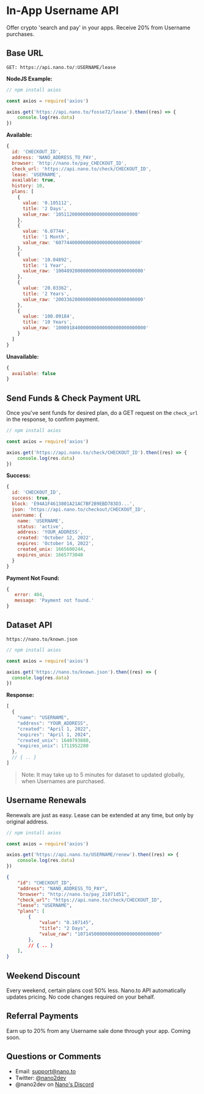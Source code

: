 # In-App Username API
 
Offer crypto 'search and pay' in your apps. Receive 20% from Username purchases.

## Base URL

```
GET: https://api.nano.to/:USERNAME/lease
```

**NodeJS Example:**

```js
// npm install axios

const axios = require('axios')

axios.get('https://api.nano.to/fosse72/lease').then((res) => {
    console.log(res.data)
})
```

**Available:**

```js
{
  id: 'CHECKOUT_ID',
  address: 'NANO_ADDRESS_TO_PAY',
  browser: 'http://nano.to/pay_CHECKOUT_ID',
  check_url: 'https://api.nano.to/check/CHECKOUT_ID',
  lease: 'USERNAME',
  available: true,
  history: 10,
  plans: [
    {
      value: '0.105112',
      title: '2 Days',
      value_raw: '105112000000000000000000000000'
    },
    {
      value: '6.07744',
      title: '1 Month',
      value_raw: '6077440000000000000000000000000'
    },
    {
      value: '10.04892',
      title: '1 Year',
      value_raw: '10048920000000000000000000000000'
    },
    {
      value: '20.03362',
      title: '2 Years',
      value_raw: '20033620000000000000000000000000'
    },
    {
      value: '100.09184',
      title: '10 Years',
      value_raw: '100091840000000000000000000000000'
    }
  ]
}
```

**Unavailable:**

```js
{ 
  available: false
}
```

## Send Funds & Check Payment URL

Once you've sent funds for desired plan, do a GET request on the ```check_url``` in the response, to confirm payment. 

```js
// npm install axios

const axios = require('axios')

axios.get('https://api.nano.to/check/CHECKOUT_ID').then((res) => {
    console.log(res.data)
})
```

**Success:**

```js
{
  id: 'CHECKOUT_ID',
  success: true,
  block: 'E94A1F4613801A21AC7BF2B9EBD783D3...',
  json: 'https://api.nano.to/checkout/CHECKOUT_ID',
  username: {
    name: 'USERNAME',
    status: 'active',
    address: 'YOUR_ADDRESS',
    created: 'October 12, 2022',
    expires: 'October 14, 2022',
    created_unix: 1665600244,
    expires_unix: 1665773040
  }
}
```

**Payment Not Found:**

```js
{ 
   error: 404, 
   message: 'Payment not found.'
}
```

## Dataset API

```
https://nano.to/known.json
```

```js
// npm install axios

const axios = require('axios')

axios.get('https://nano.to/known.json').then((res) => {
  console.log(res.data)
})
```


**Response:**

```js
[
  {
    "name": "USERNAME",
    "address": "YOUR_ADDRESS",
    "created": "April 1, 2022",
    "expires": "April 1, 2024",
    "created_unix": 1648793880,
    "expires_unix": 1711952280
  },
  // { .. }
]
```

> Note: It may take up to 5 minutes for dataset to updated globally, when Usernames are purchased.

## Username Renewals

Renewals are just as easy. Lease can be extended at any time, but only by original address.

```js
// npm install axios

const axios = require('axios')

axios.get('https://api.nano.to/USERNAME/renew').then((res) => {
    console.log(res.data)
})
```

```json
{
    "id": "CHECKOUT_ID",
    "address": "NANO_ADDRESS_TO_PAY",
    "browser": "http://nano.to/pay_21071d51",
    "check_url": "https://api.nano.to/check/CHECKOUT_ID",
    "lease": "USERNAME",
    "plans": [
        {
            "value": "0.107145",
            "title": "2 Days",
            "value_raw": "107145000000000000000000000000"
        },
        // { .. }
    ],
}
```

## Weekend Discount

Every weekend, certain plans cost 50% less. Nano.to API automatically updates pricing. No code changes required on your behalf.

## Referral Payments

Earn up to 20% from any Username sale done through your app. Coming soon. 

## Questions or Comments 

- Email: support@nano.to
- Twitter: [@nano2dev](https://twitter.com/nano2dev)
- @nano2dev on [Nano's Discord](https://discord.com/invite/RNAE2R9)
